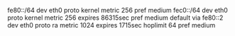 fe80::/64 dev eth0 proto kernel metric 256 pref medium
fec0::/64 dev eth0 proto kernel metric 256 expires 86315sec pref medium
default via fe80::2 dev eth0 proto ra metric 1024 expires 1715sec hoplimit 64 pref medium
